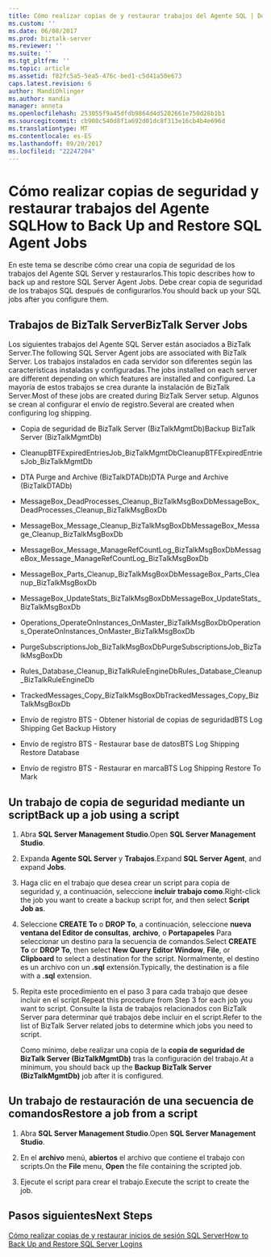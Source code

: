 ```yaml
---
title: Cómo realizar copias de y restaurar trabajos del Agente SQL | Documentos de Microsoft
ms.custom: ''
ms.date: 06/08/2017
ms.prod: biztalk-server
ms.reviewer: ''
ms.suite: ''
ms.tgt_pltfrm: ''
ms.topic: article
ms.assetid: f82fc5a5-5ea5-476c-bed1-c5d41a50e673
caps.latest.revision: 6
author: MandiOhlinger
ms.author: mandia
manager: anneta
ms.openlocfilehash: 253055f9a45dfdb9864d4d5202661e750d28b1b1
ms.sourcegitcommit: cb908c540d8f1a692d01dc8f313e16cb4b4e696d
ms.translationtype: MT
ms.contentlocale: es-ES
ms.lasthandoff: 09/20/2017
ms.locfileid: "22247204"
---
```

# <a name="how-to-back-up-and-restore-sql-agent-jobs"></a><span data-ttu-id="9e684-102">Cómo realizar copias de seguridad y restaurar trabajos del Agente SQL</span><span class="sxs-lookup"><span data-stu-id="9e684-102">How to Back Up and Restore SQL Agent Jobs</span></span>
<span data-ttu-id="9e684-103">En este tema se describe cómo crear una copia de seguridad de los trabajos del Agente SQL Server y restaurarlos.</span><span class="sxs-lookup"><span data-stu-id="9e684-103">This topic describes how to back up and restore SQL Server Agent Jobs.</span></span> <span data-ttu-id="9e684-104">Debe crear copia de seguridad de los trabajos SQL después de configurarlos.</span><span class="sxs-lookup"><span data-stu-id="9e684-104">You should back up your SQL jobs after you configure them.</span></span>  
  
## <a name="biztalk-server-jobs"></a><span data-ttu-id="9e684-105">Trabajos de BizTalk Server</span><span class="sxs-lookup"><span data-stu-id="9e684-105">BizTalk Server Jobs</span></span>  
 <span data-ttu-id="9e684-106">Los siguientes trabajos del Agente SQL Server están asociados a BizTalk Server.</span><span class="sxs-lookup"><span data-stu-id="9e684-106">The following SQL Server Agent jobs are associated with BizTalk Server.</span></span> <span data-ttu-id="9e684-107">Los trabajos instalados en cada servidor son diferentes según las características instaladas y configuradas.</span><span class="sxs-lookup"><span data-stu-id="9e684-107">The jobs installed on each server are different depending on which features are installed and configured.</span></span> <span data-ttu-id="9e684-108">La mayoría de estos trabajos se crea durante la instalación de BizTalk Server.</span><span class="sxs-lookup"><span data-stu-id="9e684-108">Most of these jobs are created during BizTalk Server setup.</span></span> <span data-ttu-id="9e684-109">Algunos se crean al configurar el envío de registro.</span><span class="sxs-lookup"><span data-stu-id="9e684-109">Several are created when configuring log shipping.</span></span>  
  
-   <span data-ttu-id="9e684-110">Copia de seguridad de BizTalk Server (BizTalkMgmtDb)</span><span class="sxs-lookup"><span data-stu-id="9e684-110">Backup BizTalk Server (BizTalkMgmtDb)</span></span>  
  
-   <span data-ttu-id="9e684-111">CleanupBTFExpiredEntriesJob_BizTalkMgmtDb</span><span class="sxs-lookup"><span data-stu-id="9e684-111">CleanupBTFExpiredEntriesJob_BizTalkMgmtDb</span></span>  
  
-   <span data-ttu-id="9e684-112">DTA Purge and Archive (BizTalkDTADb)</span><span class="sxs-lookup"><span data-stu-id="9e684-112">DTA Purge and Archive (BizTalkDTADb)</span></span>  
  
-   <span data-ttu-id="9e684-113">MessageBox_DeadProcesses_Cleanup_BizTalkMsgBoxDb</span><span class="sxs-lookup"><span data-stu-id="9e684-113">MessageBox_DeadProcesses_Cleanup_BizTalkMsgBoxDb</span></span>  
  
-   <span data-ttu-id="9e684-114">MessageBox_Message_Cleanup_BizTalkMsgBoxDb</span><span class="sxs-lookup"><span data-stu-id="9e684-114">MessageBox_Message_Cleanup_BizTalkMsgBoxDb</span></span>  
  
-   <span data-ttu-id="9e684-115">MessageBox_Message_ManageRefCountLog_BizTalkMsgBoxDb</span><span class="sxs-lookup"><span data-stu-id="9e684-115">MessageBox_Message_ManageRefCountLog_BizTalkMsgBoxDb</span></span>  
  
-   <span data-ttu-id="9e684-116">MessageBox_Parts_Cleanup_BizTalkMsgBoxDb</span><span class="sxs-lookup"><span data-stu-id="9e684-116">MessageBox_Parts_Cleanup_BizTalkMsgBoxDb</span></span>  
  
-   <span data-ttu-id="9e684-117">MessageBox_UpdateStats_BizTalkMsgBoxDb</span><span class="sxs-lookup"><span data-stu-id="9e684-117">MessageBox_UpdateStats_BizTalkMsgBoxDb</span></span>  
  
-   <span data-ttu-id="9e684-118">Operations_OperateOnInstances_OnMaster_BizTalkMsgBoxDb</span><span class="sxs-lookup"><span data-stu-id="9e684-118">Operations_OperateOnInstances_OnMaster_BizTalkMsgBoxDb</span></span>  
  
-   <span data-ttu-id="9e684-119">PurgeSubscriptionsJob_BizTalkMsgBoxDb</span><span class="sxs-lookup"><span data-stu-id="9e684-119">PurgeSubscriptionsJob_BizTalkMsgBoxDb</span></span>  
  
-   <span data-ttu-id="9e684-120">Rules_Database_Cleanup_BizTalkRuleEngineDb</span><span class="sxs-lookup"><span data-stu-id="9e684-120">Rules_Database_Cleanup_BizTalkRuleEngineDb</span></span>  
  
-   <span data-ttu-id="9e684-121">TrackedMessages_Copy_BizTalkMsgBoxDb</span><span class="sxs-lookup"><span data-stu-id="9e684-121">TrackedMessages_Copy_BizTalkMsgBoxDb</span></span>  
  
-   <span data-ttu-id="9e684-122">Envío de registro BTS - Obtener historial de copias de seguridad</span><span class="sxs-lookup"><span data-stu-id="9e684-122">BTS Log Shipping Get Backup History</span></span>  
  
-   <span data-ttu-id="9e684-123">Envío de registro BTS - Restaurar base de datos</span><span class="sxs-lookup"><span data-stu-id="9e684-123">BTS Log Shipping Restore Database</span></span>  
  
-   <span data-ttu-id="9e684-124">Envío de registro BTS - Restaurar en marca</span><span class="sxs-lookup"><span data-stu-id="9e684-124">BTS Log Shipping Restore To Mark</span></span>  
  
## <a name="back-up-a-job-using-a-script"></a><span data-ttu-id="9e684-125">Un trabajo de copia de seguridad mediante un script</span><span class="sxs-lookup"><span data-stu-id="9e684-125">Back up a job using a script</span></span>  
  
1.  <span data-ttu-id="9e684-126">Abra **SQL Server Management Studio**.</span><span class="sxs-lookup"><span data-stu-id="9e684-126">Open **SQL Server Management Studio**.</span></span>  
  
2.  <span data-ttu-id="9e684-127">Expanda **Agente SQL Server** y **Trabajos**.</span><span class="sxs-lookup"><span data-stu-id="9e684-127">Expand **SQL Server Agent**, and expand **Jobs**.</span></span>  
  
3.  <span data-ttu-id="9e684-128">Haga clic en el trabajo que desea crear un script para copia de seguridad y, a continuación, seleccione **incluir trabajo como**.</span><span class="sxs-lookup"><span data-stu-id="9e684-128">Right-click the job you want to create a backup script for, and then select **Script Job as**.</span></span>  
  
4.  <span data-ttu-id="9e684-129">Seleccione **CREATE To** o **DROP To**, a continuación, seleccione **nueva ventana del Editor de consultas**, **archivo**, o **Portapapeles** Para seleccionar un destino para la secuencia de comandos.</span><span class="sxs-lookup"><span data-stu-id="9e684-129">Select **CREATE To** or **DROP To**, then select **New Query Editor Window**, **File**, or **Clipboard** to select a destination for the script.</span></span> <span data-ttu-id="9e684-130">Normalmente, el destino es un archivo con un **.sql** extensión.</span><span class="sxs-lookup"><span data-stu-id="9e684-130">Typically, the destination is a file with a **.sql** extension.</span></span>  
  
5.  <span data-ttu-id="9e684-131">Repita este procedimiento en el paso 3 para cada trabajo que desee incluir en el script.</span><span class="sxs-lookup"><span data-stu-id="9e684-131">Repeat this procedure from Step 3 for each job you want to script.</span></span> <span data-ttu-id="9e684-132">Consulte la lista de trabajos relacionados con BizTalk Server para determinar qué trabajos debe incluir en el script.</span><span class="sxs-lookup"><span data-stu-id="9e684-132">Refer to the list of BizTalk Server related jobs to determine which jobs you need to script.</span></span>  
  
     <span data-ttu-id="9e684-133">Como mínimo, debe realizar una copia de la **copia de seguridad de BizTalk Server (BizTalkMgmtDb)** tras la configuración del trabajo.</span><span class="sxs-lookup"><span data-stu-id="9e684-133">At a minimum, you should back up the **Backup BizTalk Server (BizTalkMgmtDb)** job after it is configured.</span></span>  
  
## <a name="restore-a-job-from-a-script"></a><span data-ttu-id="9e684-134">Un trabajo de restauración de una secuencia de comandos</span><span class="sxs-lookup"><span data-stu-id="9e684-134">Restore a job from a script</span></span>  
  
1.  <span data-ttu-id="9e684-135">Abra **SQL Server Management Studio**.</span><span class="sxs-lookup"><span data-stu-id="9e684-135">Open **SQL Server Management Studio**.</span></span>  
  
2.  <span data-ttu-id="9e684-136">En el **archivo** menú, **abiertos** el archivo que contiene el trabajo con scripts.</span><span class="sxs-lookup"><span data-stu-id="9e684-136">On the **File** menu, **Open** the file containing the scripted job.</span></span>  
  
3.  <span data-ttu-id="9e684-137">Ejecute el script para crear el trabajo.</span><span class="sxs-lookup"><span data-stu-id="9e684-137">Execute the script to create the job.</span></span>  
  
## <a name="next-steps"></a><span data-ttu-id="9e684-138">Pasos siguientes</span><span class="sxs-lookup"><span data-stu-id="9e684-138">Next Steps</span></span>  
 [<span data-ttu-id="9e684-139">Cómo realizar copias de y restaurar inicios de sesión SQL Server</span><span class="sxs-lookup"><span data-stu-id="9e684-139">How to Back Up and Restore SQL Server Logins</span></span>](../core/how-to-back-up-and-restore-sql-server-logins.md)